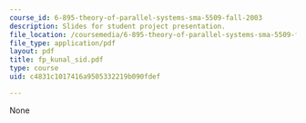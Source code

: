 ```yaml
---
course_id: 6-895-theory-of-parallel-systems-sma-5509-fall-2003
description: Slides for student project presentation.
file_location: /coursemedia/6-895-theory-of-parallel-systems-sma-5509-fall-2003/c4831c1017416a9505332219b090fdef_fp_kunal_sid.pdf
file_type: application/pdf
layout: pdf
title: fp_kunal_sid.pdf
type: course
uid: c4831c1017416a9505332219b090fdef

---
```

None